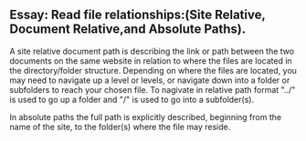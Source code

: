 ## Essay: Read file relationships:(Site Relative, Document Relative,and Absolute Paths).

A site relative document path is describing the link or path between the two documents on the same website in relation to where the files are located in the directory/folder structure. Depending on where the files are located, you may need to navigate up a level or levels, or navigate down into a folder or subfolders to reach your chosen file. To nagivate in relative path format "../" is used to go up a folder and "/" is used to go into a subfolder(s).

In absolute paths the full path is explicitly described, beginning from the name of the site, to the folder(s) where the file may reside. 



